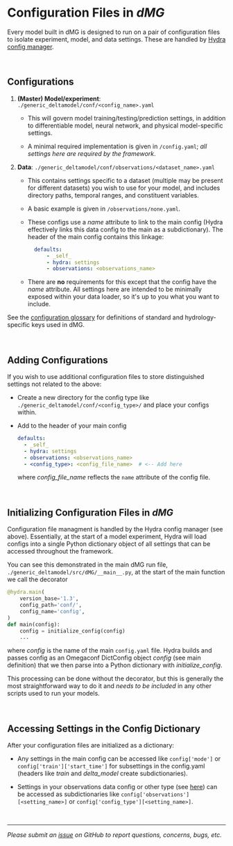 # Configuration Files in *dMG*

Every model built in dMG is designed to run on a pair of configuration files to isolate experiment, model, and data settings. These are handled by [Hydra config manager](https://hydra.cc/docs/intro/).

</br>

## Configurations

1. **(Master) Model/experiment**: `./generic_deltamodel/conf/<config_name>.yaml`

    - This will govern model training/testing/prediction settings, in addition to differentiable model, neural network, and physical model-specific settings.

    - A minimal required implementation is given in `/config.yaml`; *all settings here are required by the framework*.

2. **Data**: `./generic_deltamodel/conf/observations/<dataset_name>.yaml`

    - This contains settings specific to a dataset (multiple may be present for different datasets) you wish to use for your model, and includes directory paths, temporal ranges, and constituent variables.

    - A basic example is given in `/observations/none.yaml`.

    - These configs use a *name* attribute to link to the main config (Hydra effectively links this data config to the main as a subdictionary). The header of the main config contains this linkage:

      ```yaml
        defaults:
            - _self_
            - hydra: settings
            - observations: <observations_name>
        ```

    - There are **no** requirements for this except that the config have the *name* attribute. All settings here are intended to be minimally exposed within your data loader, so it's up to you what you want to include.

See the [configuration glossary](./configuration_glossary.md) for definitions of standard and hydrology-specific keys used in dMG.

</br>

## Adding Configurations

If you wish to use additional configuration files to store distinguished settings not related to the above:

- Create a new directory for the config type like `./generic_deltamodel/conf/<config_type>/` and place your configs within.

- Add to the header of your main config

  ```yaml
  defaults:
    - _self_
    - hydra: settings
    - observations: <observations_name>
    - <config_type>: <config_file_name>  # <-- Add here
  ```

  where *config_file_name* reflects the `name` attribute of the config file.

</br>

## Initializing Configuration Files in *dMG*

Configuration file managment is handled by the Hydra config manager (see above). Essentially, at the start of a model experiment, Hydra will load configs into a single Python dictionary object of all settings that can be accessed throughout the framework.

You can see this demonstrated in the main dMG run file, `./generic_deltamodel/src/dMG/__main__.py`, at the start of the main function we call the decorator

```python
@hydra.main(
    version_base='1.3',
    config_path='conf/',
    config_name='config',
)
def main(config):
    config = initialize_config(config)
    ...
```

where *config* is the name of the main `config.yaml` file. Hydra builds and passes config as an Omegaconf DictConfig object *config* (see main definition) that we then parse into a Python dictionary with *initialize_config*.

This processing can be done without the decorator, but this is generally the most straightforward way to do it and *needs to be included* in any other scripts used to run your models.

</br>

## Accessing Settings in the Config Dictionary

After your configuration files are initialized as a dictionary:

- Any settings in the main config can be accessed like `config['mode']` or `config['train']['start_time']` for subsettings in the config.yaml (headers like *train* and *delta_model* create subdictionaries).

- Settings in your observations data config or other type (see [here](#adding-configurations)) can be accessed as subdictionaries like `config['observations'][<setting_name>]` or `config['config_type'][<setting_name>]`.

</br>

---

*Please submit an [issue](https://github.com/mhpi/generic_deltamodel/issues) on GitHub to report questions, concerns, bugs, etc.*
